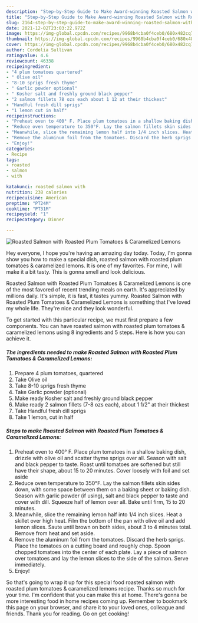 ```yaml
---
description: "Step-by-Step Guide to Make Award-winning Roasted Salmon with Roasted Plum Tomatoes &amp;amp; Caramelized Lemons"
title: "Step-by-Step Guide to Make Award-winning Roasted Salmon with Roasted Plum Tomatoes &amp;amp; Caramelized Lemons"
slug: 2164-step-by-step-guide-to-make-award-winning-roasted-salmon-with-roasted-plum-tomatoes-and-amp-caramelized-lemons
date: 2021-12-02T23:03:22.972Z
image: https://img-global.cpcdn.com/recipes/9968b4cba0f4ceb0/680x482cq70/roasted-salmon-with-roasted-plum-tomatoes-caramelized-lemons-recipe-main-photo.jpg
thumbnail: https://img-global.cpcdn.com/recipes/9968b4cba0f4ceb0/680x482cq70/roasted-salmon-with-roasted-plum-tomatoes-caramelized-lemons-recipe-main-photo.jpg
cover: https://img-global.cpcdn.com/recipes/9968b4cba0f4ceb0/680x482cq70/roasted-salmon-with-roasted-plum-tomatoes-caramelized-lemons-recipe-main-photo.jpg
author: Cordelia Sullivan
ratingvalue: 4.6
reviewcount: 46338
recipeingredient:
- "4 plum tomatoes quartered"
- " Olive oil"
- "8-10 sprigs fresh thyme"
- " Garlic powder optional"
- " Kosher salt and freshly ground black pepper"
- "2 salmon fillets 78 ozs each about 1 12 at their thickest"
- "Handful fresh dill sprigs"
- "1 lemon cut in half"
recipeinstructions:
- "Preheat oven to 400° F. Place plum tomatoes in a shallow baking dish, drizzle with olive oil and scatter thyme sprigs over all. Season with salt and black pepper to taste. Roast until tomatoes are softened but still have their shape, about 15 to 20 minutes. Cover loosely with foil and set aside"
- "Reduce oven temperature to 350°F. Lay the salmon fillets skin sides down, with some space between them on a baking sheet or baking dish. Season with garlic powder (if using), salt and black pepper to taste and cover with dill. Squeeze half of lemon over all. Bake until firm, 15 to 20 minutes."
- "Meanwhile, slice the remaining lemon half into 1/4 inch slices. Heat a skillet over high heat. Film the bottom of the pan with olive oil and add lemon slices. Saute until brown on both sides, about 3 to 4 minutes total. Remove from heat and set aside."
- "Remove the aluminum foil from the tomatoes. Discard the herb sprigs. Place the tomatoes on a cutting board and roughly chop. Spoon chopped tomatoes into the center of each plate. Lay a piece of salmon over tomatoes and lay the lemon slices to the side of the salmon. Serve immediately."
- "Enjoy!"
categories:
- Recipe
tags:
- roasted
- salmon
- with

katakunci: roasted salmon with 
nutrition: 238 calories
recipecuisine: American
preptime: "PT24M"
cooktime: "PT31M"
recipeyield: "1"
recipecategory: Dinner

---
```



![Roasted Salmon with Roasted Plum Tomatoes &amp; Caramelized Lemons](https://img-global.cpcdn.com/recipes/9968b4cba0f4ceb0/680x482cq70/roasted-salmon-with-roasted-plum-tomatoes-caramelized-lemons-recipe-main-photo.jpg)

Hey everyone, I hope you're having an amazing day today. Today, I'm gonna show you how to make a special dish, roasted salmon with roasted plum tomatoes &amp; caramelized lemons. It is one of my favorites. For mine, I will make it a bit tasty. This is gonna smell and look delicious.



Roasted Salmon with Roasted Plum Tomatoes &amp; Caramelized Lemons is one of the most favored of recent trending meals on earth. It's appreciated by millions daily. It's simple, it is fast, it tastes yummy. Roasted Salmon with Roasted Plum Tomatoes &amp; Caramelized Lemons is something that I've loved my whole life. They're nice and they look wonderful.


To get started with this particular recipe, we must first prepare a few components. You can have roasted salmon with roasted plum tomatoes &amp; caramelized lemons using 8 ingredients and 5 steps. Here is how you can achieve it.

<!--inarticleads1-->

##### The ingredients needed to make Roasted Salmon with Roasted Plum Tomatoes &amp; Caramelized Lemons:

1. Prepare 4 plum tomatoes, quartered
1. Take  Olive oil
1. Take 8-10 sprigs fresh thyme
1. Take  Garlic powder (optional)
1. Make ready  Kosher salt and freshly ground black pepper
1. Make ready 2 salmon fillets (7-8 ozs each), about 1 1/2&#34; at their thickest
1. Take Handful fresh dill sprigs
1. Take 1 lemon, cut in half




<!--inarticleads2-->

##### Steps to make Roasted Salmon with Roasted Plum Tomatoes &amp; Caramelized Lemons:

1. Preheat oven to 400° F. Place plum tomatoes in a shallow baking dish, drizzle with olive oil and scatter thyme sprigs over all. Season with salt and black pepper to taste. Roast until tomatoes are softened but still have their shape, about 15 to 20 minutes. Cover loosely with foil and set aside
1. Reduce oven temperature to 350°F. Lay the salmon fillets skin sides down, with some space between them on a baking sheet or baking dish. Season with garlic powder (if using), salt and black pepper to taste and cover with dill. Squeeze half of lemon over all. Bake until firm, 15 to 20 minutes.
1. Meanwhile, slice the remaining lemon half into 1/4 inch slices. Heat a skillet over high heat. Film the bottom of the pan with olive oil and add lemon slices. Saute until brown on both sides, about 3 to 4 minutes total. Remove from heat and set aside.
1. Remove the aluminum foil from the tomatoes. Discard the herb sprigs. Place the tomatoes on a cutting board and roughly chop. Spoon chopped tomatoes into the center of each plate. Lay a piece of salmon over tomatoes and lay the lemon slices to the side of the salmon. Serve immediately.
1. Enjoy!




So that's going to wrap it up for this special food roasted salmon with roasted plum tomatoes &amp; caramelized lemons recipe. Thanks so much for your time. I'm confident that you can make this at home. There's gonna be more interesting food in home recipes coming up. Remember to bookmark this page on your browser, and share it to your loved ones, colleague and friends. Thank you for reading. Go on get cooking!
